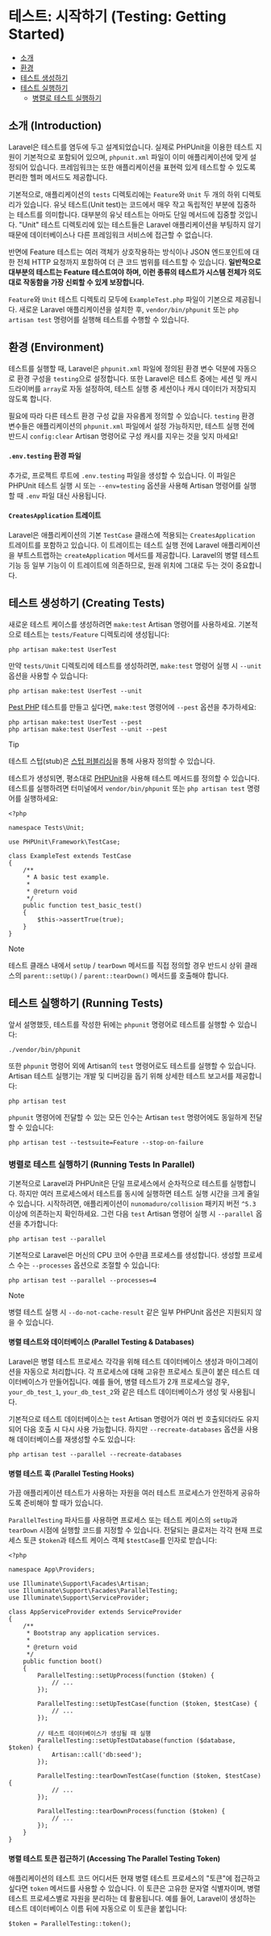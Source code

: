# 테스트: 시작하기 (Testing: Getting Started)

- [소개](#introduction)
- [환경](#environment)
- [테스트 생성하기](#creating-tests)
- [테스트 실행하기](#running-tests)
    - [병렬로 테스트 실행하기](#running-tests-in-parallel)

<a name="introduction"></a>
## 소개 (Introduction)

Laravel은 테스트를 염두에 두고 설계되었습니다. 실제로 PHPUnit을 이용한 테스트 지원이 기본적으로 포함되어 있으며, `phpunit.xml` 파일이 이미 애플리케이션에 맞게 설정되어 있습니다. 프레임워크는 또한 애플리케이션을 표현력 있게 테스트할 수 있도록 편리한 헬퍼 메서드도 제공합니다.

기본적으로, 애플리케이션의 `tests` 디렉토리에는 `Feature`와 `Unit` 두 개의 하위 디렉토리가 있습니다. 유닛 테스트(Unit test)는 코드에서 매우 작고 독립적인 부분에 집중하는 테스트를 의미합니다. 대부분의 유닛 테스트는 아마도 단일 메서드에 집중할 것입니다. "Unit" 테스트 디렉토리에 있는 테스트들은 Laravel 애플리케이션을 부팅하지 않기 때문에 데이터베이스나 다른 프레임워크 서비스에 접근할 수 없습니다.

반면에 Feature 테스트는 여러 객체가 상호작용하는 방식이나 JSON 엔드포인트에 대한 전체 HTTP 요청까지 포함하여 더 큰 코드 범위를 테스트할 수 있습니다. **일반적으로 대부분의 테스트는 Feature 테스트여야 하며, 이런 종류의 테스트가 시스템 전체가 의도대로 작동함을 가장 신뢰할 수 있게 보장합니다.**

`Feature`와 `Unit` 테스트 디렉토리 모두에 `ExampleTest.php` 파일이 기본으로 제공됩니다. 새로운 Laravel 애플리케이션을 설치한 후, `vendor/bin/phpunit` 또는 `php artisan test` 명령어를 실행해 테스트를 수행할 수 있습니다.

<a name="environment"></a>
## 환경 (Environment)

테스트를 실행할 때, Laravel은 `phpunit.xml` 파일에 정의된 환경 변수 덕분에 자동으로 환경 구성을 `testing`으로 설정합니다. 또한 Laravel은 테스트 중에는 세션 및 캐시 드라이버를 `array`로 자동 설정하여, 테스트 실행 중 세션이나 캐시 데이터가 저장되지 않도록 합니다.

필요에 따라 다른 테스트 환경 구성 값을 자유롭게 정의할 수 있습니다. `testing` 환경 변수들은 애플리케이션의 `phpunit.xml` 파일에서 설정 가능하지만, 테스트 실행 전에 반드시 `config:clear` Artisan 명령어로 구성 캐시를 지우는 것을 잊지 마세요!

<a name="the-env-testing-environment-file"></a>
#### `.env.testing` 환경 파일

추가로, 프로젝트 루트에 `.env.testing` 파일을 생성할 수 있습니다. 이 파일은 PHPUnit 테스트 실행 시 또는 `--env=testing` 옵션을 사용해 Artisan 명령어를 실행할 때 `.env` 파일 대신 사용됩니다.

<a name="the-creates-application-trait"></a>
#### `CreatesApplication` 트레이트

Laravel은 애플리케이션의 기본 `TestCase` 클래스에 적용되는 `CreatesApplication` 트레이트를 포함하고 있습니다. 이 트레이트는 테스트 실행 전에 Laravel 애플리케이션을 부트스트랩하는 `createApplication` 메서드를 제공합니다. Laravel의 병렬 테스트 기능 등 일부 기능이 이 트레이트에 의존하므로, 원래 위치에 그대로 두는 것이 중요합니다.

<a name="creating-tests"></a>
## 테스트 생성하기 (Creating Tests)

새로운 테스트 케이스를 생성하려면 `make:test` Artisan 명령어를 사용하세요. 기본적으로 테스트는 `tests/Feature` 디렉토리에 생성됩니다:

```
php artisan make:test UserTest
```

만약 `tests/Unit` 디렉토리에 테스트를 생성하려면, `make:test` 명령어 실행 시 `--unit` 옵션을 사용할 수 있습니다:

```
php artisan make:test UserTest --unit
```

[Pest PHP](https://pestphp.com) 테스트를 만들고 싶다면, `make:test` 명령어에 `--pest` 옵션을 추가하세요:

```
php artisan make:test UserTest --pest
php artisan make:test UserTest --unit --pest
```

> [!TIP]
> 테스트 스텁(stub)은 [스텁 퍼블리싱](/docs/{{version}}/artisan#stub-customization)을 통해 사용자 정의할 수 있습니다.

테스트가 생성되면, 평소대로 [PHPUnit](https://phpunit.de)을 사용해 테스트 메서드를 정의할 수 있습니다. 테스트를 실행하려면 터미널에서 `vendor/bin/phpunit` 또는 `php artisan test` 명령어를 실행하세요:

```
<?php

namespace Tests\Unit;

use PHPUnit\Framework\TestCase;

class ExampleTest extends TestCase
{
    /**
     * A basic test example.
     *
     * @return void
     */
    public function test_basic_test()
    {
        $this->assertTrue(true);
    }
}
```

> [!NOTE]
> 테스트 클래스 내에서 `setUp` / `tearDown` 메서드를 직접 정의할 경우 반드시 상위 클래스의 `parent::setUp()` / `parent::tearDown()` 메서드를 호출해야 합니다.

<a name="running-tests"></a>
## 테스트 실행하기 (Running Tests)

앞서 설명했듯, 테스트를 작성한 뒤에는 `phpunit` 명령어로 테스트를 실행할 수 있습니다:

```
./vendor/bin/phpunit
```

또한 `phpunit` 명령어 외에 Artisan의 `test` 명령어로도 테스트를 실행할 수 있습니다. Artisan 테스트 실행기는 개발 및 디버깅을 돕기 위해 상세한 테스트 보고서를 제공합니다:

```
php artisan test
```

`phpunit` 명령어에 전달할 수 있는 모든 인수는 Artisan `test` 명령어에도 동일하게 전달할 수 있습니다:

```
php artisan test --testsuite=Feature --stop-on-failure
```

<a name="running-tests-in-parallel"></a>
### 병렬로 테스트 실행하기 (Running Tests In Parallel)

기본적으로 Laravel과 PHPUnit은 단일 프로세스에서 순차적으로 테스트를 실행합니다. 하지만 여러 프로세스에서 테스트를 동시에 실행하면 테스트 실행 시간을 크게 줄일 수 있습니다. 시작하려면, 애플리케이션이 `nunomaduro/collision` 패키지 버전 `^5.3` 이상에 의존하는지 확인하세요. 그런 다음 `test` Artisan 명령어 실행 시 `--parallel` 옵션을 추가합니다:

```
php artisan test --parallel
```

기본적으로 Laravel은 머신의 CPU 코어 수만큼 프로세스를 생성합니다. 생성할 프로세스 수는 `--processes` 옵션으로 조절할 수 있습니다:

```
php artisan test --parallel --processes=4
```

> [!NOTE]
> 병렬 테스트 실행 시 `--do-not-cache-result` 같은 일부 PHPUnit 옵션은 지원되지 않을 수 있습니다.

<a name="parallel-testing-and-databases"></a>
#### 병렬 테스트와 데이터베이스 (Parallel Testing & Databases)

Laravel은 병렬 테스트 프로세스 각각을 위해 테스트 데이터베이스 생성과 마이그레이션을 자동으로 처리합니다. 각 프로세스에 대해 고유한 프로세스 토큰이 붙은 테스트 데이터베이스가 만들어집니다. 예를 들어, 병렬 테스트가 2개 프로세스일 경우, `your_db_test_1`, `your_db_test_2`와 같은 테스트 데이터베이스가 생성 및 사용됩니다.

기본적으로 테스트 데이터베이스는 `test` Artisan 명령어가 여러 번 호출되더라도 유지되어 다음 호출 시 다시 사용 가능합니다. 하지만 `--recreate-databases` 옵션을 사용해 데이터베이스를 재생성할 수도 있습니다:

```
php artisan test --parallel --recreate-databases
```

<a name="parallel-testing-hooks"></a>
#### 병렬 테스트 훅 (Parallel Testing Hooks)

가끔 애플리케이션 테스트가 사용하는 자원을 여러 테스트 프로세스가 안전하게 공유하도록 준비해야 할 때가 있습니다.

`ParallelTesting` 파사드를 사용하면 프로세스 또는 테스트 케이스의 `setUp`과 `tearDown` 시점에 실행할 코드를 지정할 수 있습니다. 전달되는 클로저는 각각 현재 프로세스 토큰 `$token`과 테스트 케이스 객체 `$testCase`를 인자로 받습니다:

```
<?php

namespace App\Providers;

use Illuminate\Support\Facades\Artisan;
use Illuminate\Support\Facades\ParallelTesting;
use Illuminate\Support\ServiceProvider;

class AppServiceProvider extends ServiceProvider
{
    /**
     * Bootstrap any application services.
     *
     * @return void
     */
    public function boot()
    {
        ParallelTesting::setUpProcess(function ($token) {
            // ...
        });

        ParallelTesting::setUpTestCase(function ($token, $testCase) {
            // ...
        });

        // 테스트 데이터베이스가 생성될 때 실행
        ParallelTesting::setUpTestDatabase(function ($database, $token) {
            Artisan::call('db:seed');
        });

        ParallelTesting::tearDownTestCase(function ($token, $testCase) {
            // ...
        });

        ParallelTesting::tearDownProcess(function ($token) {
            // ...
        });
    }
}
```

<a name="accessing-the-parallel-testing-token"></a>
#### 병렬 테스트 토큰 접근하기 (Accessing The Parallel Testing Token)

애플리케이션의 테스트 코드 어디서든 현재 병렬 테스트 프로세스의 "토큰"에 접근하고 싶다면 `token` 메서드를 사용할 수 있습니다. 이 토큰은 고유한 문자열 식별자이며, 병렬 테스트 프로세스별로 자원을 분리하는 데 활용됩니다. 예를 들어, Laravel이 생성하는 테스트 데이터베이스 이름 뒤에 자동으로 이 토큰을 붙입니다:

```
$token = ParallelTesting::token();
```